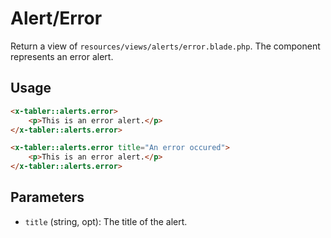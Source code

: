 # Alert/Error
Return a view of `resources/views/alerts/error.blade.php`. The component represents an error alert.

## Usage
```html
<x-tabler::alerts.error>
    <p>This is an error alert.</p>
</x-tabler::alerts.error>

<x-tabler::alerts.error title="An error occured">
    <p>This is an error alert.</p>
</x-tabler::alerts.error>
```

## Parameters
- `title` (string, opt): The title of the alert.